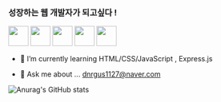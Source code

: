 
### 성장하는 웹 개발자가 되고싶다 !

<a href="/" target="_blank"><img src="https://img.shields.io/badge/HTML5-white?style=flat&logo=HTML5&logoColor=E34F26" style="height : 40px"/></a>
<a href="/" target="_blank"><img src="https://img.shields.io/badge/CSS3-white?style=flat&logo=CSS3&logoColor=1572B6" style="height : 40px"/></a>
<a href="/" target="_blank"><img src="https://img.shields.io/badge/JAVASCRIPT-white?style=flat&logo=JAVASCRIPT&logoColor=F7DF1E" style="height : 40px"/></a>
<a href="/" target="_blank"><img src="https://img.shields.io/badge/Express-white?style=flat&logo=Express&logoColor=000000" style="height : 40px"/></a>
<a href="/" target="_blank"><img src="https://img.shields.io/badge/react-white?style=flat&logo=react&logoColor=00CAFF" style="height : 40px"/></a>
- 🌱 I’m currently learning  HTML/CSS/JavaScript , Express.js

- 💬 Ask me about ...
dnrgus1127@naver.com

![Anurag's GitHub stats](https://github-readme-stats.vercel.app/api?username=dnrgus1127&show_icons=true&theme=radical)

<!--
**dnrgus1127/dnrgus1127** is a ✨ _special_ ✨ repository because its `README.md` (this file) appears on your GitHub profile.

Here are some ideas to get you started:

- 🔭 I’m currently working on ...
- 🌱 I’m currently learning ...
- 👯 I’m looking to collaborate on ...
- 🤔 I’m looking for help with ...
- 💬 Ask me about ...
- 📫 How to reach me: ...
- 😄 Pronouns: ...
- ⚡ Fun fact: ...
-->
